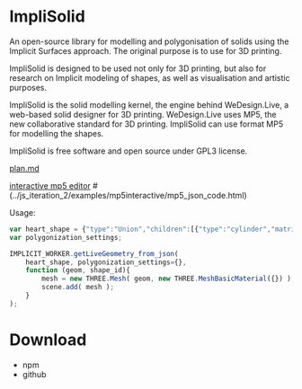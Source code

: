 ImpliSolid
==========
An open-source library for modelling and polygonisation of solids using the Implicit Surfaces approach.
The original purpose is to use for 3D printing.

ImpliSolid is designed to be used not only for 3D printing, but also for research on Implicit modeling of shapes, as well as visualisation and artistic purposes.

ImpliSolid is the solid modelling kernel, the engine behind WeDesign.Live, a web-based solid designer for 3D printing.
WeDesign.Live uses MP5, the new collaborative standard for 3D printing. ImpliSolid can use format MP5 for modelling the shapes.

ImpliSolid is free software and open source under GPL3 license.

[plan.md](./plan.md)

[interactive mp5 editor](https://api-project-1000362687695.appspot.com/mp5interactive/mp5_json_code.html)
#(../js_iteration_2/examples/mp5interactive/mp5_json_code.html)

Usage:

```javascript
var heart_shape = {"type":"Union","children":[{"type":"cylinder","matrix":[10,0,0,-3.73,0,10,0,-1.955,0,0,10,0,0,0,0,1]},{"type":"cube","matrix":[10,0,0,1.867,0,10,0,-1.732,0,0,10,0,0,0,0,1]},{"type":"cylinder","matrix":[10,0,0,1.869,0,10,0,3.688,0,0,10,0,0,0,0,1]}],"matrix":[10.0,0,0,82.637,0,10.0,0,126.373,0,0,10.0,5.0,0,0,0,1]};
var polygonization_settings;

IMPLICIT_WORKER.getLiveGeometry_from_json(
    heart_shape, polygonization_settings={},
    function (geom, shape_id){
        mesh = new THREE.Mesh( geom, new THREE.MeshBasicMaterial({}) );
        scene.add( mesh );
    }
);
```

Download
========
* npm
* github

